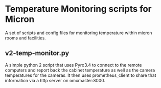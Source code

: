 Temperature Monitoring scripts for Micron
=========================================

A set of scripts and config files for monitoring temperature within
micron rooms and facilities. 

v2-temp-monitor.py
------------------

A simple python 2 script that uses Pyro3.4 to connect to the remote
computers and report back the cabinet temperature as well as the
camera temperatures for the cameras. It then uses prometheus_client to
share that information via a http server on omxmaster:8000.

